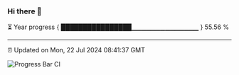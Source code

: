 ### Hi there 👋

⏳ Year progress { ████████████████▁▁▁▁▁▁▁▁▁▁▁▁▁▁ } 55.56 %

---

⏰ Updated on Mon, 22 Jul 2024 08:41:37 GMT

![Progress Bar CI](https://github.com/IshwaranRudhara/GIT-ACTION/workflows/Progress%20Bar%20CI/badge.svg)
